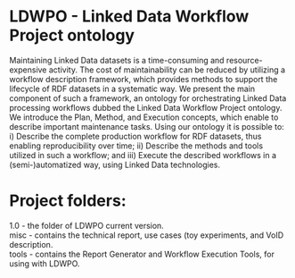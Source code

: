 LDWPO - Linked Data Workflow Project ontology
====

Maintaining Linked Data datasets is a time-consuming and resource-expensive activity. The cost of maintainability can be reduced by utilizing a workflow description framework, which provides methods to support the lifecycle of RDF datasets in a systematic way. We present the main component of such a framework, an ontology for orchestrating Linked Data processing workflows dubbed the Linked Data Workflow Project ontology. We introduce the Plan, Method, and Execution concepts, which enable to describe important maintenance tasks. Using our ontology it is possible to: i) Describe the complete production workflow for RDF datasets, thus enabling reproducibility over time; ii) Describe the methods and tools utilized in such a workflow; and iii) Execute the described workflows in a (semi-)automatized way, using Linked Data technologies.


Project folders:
====
1.0 - the folder of LDWPO current version.   
misc - contains the technical report, use cases (toy experiments, and VoID description.  
tools - contains the Report Generator and Workflow Execution Tools, for using with LDWPO.   

